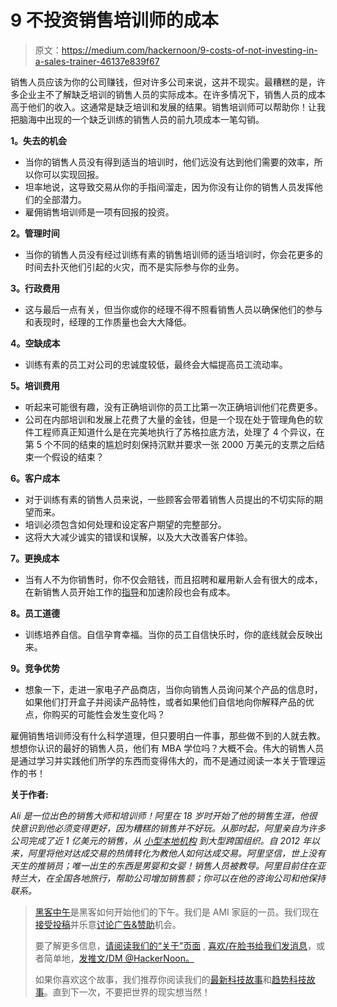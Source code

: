 # 9 不投资销售培训师的成本

> 原文：<https://medium.com/hackernoon/9-costs-of-not-investing-in-a-sales-trainer-46137e839f67>

销售人员应该为你的公司赚钱，但对许多公司来说，这并不现实。最糟糕的是，许多企业主不了解缺乏培训的销售人员的实际成本。在许多情况下，销售人员的成本高于他们的收入。这通常是缺乏培训和发展的结果。销售培训师可以帮助你！让我把脑海中出现的一个缺乏训练的销售人员的前九项成本一笔勾销。

**1。失去的机会**

*   当你的销售人员没有得到适当的培训时，他们远没有达到他们需要的效率，所以你可以实现回报。
*   坦率地说，这导致交易从你的手指间溜走，因为你没有让你的销售人员发挥他们的全部潜力。
*   雇佣销售培训师是一项有回报的投资。

**2。管理时间**

*   当你的销售人员没有经过训练有素的销售培训师的适当培训时，你会花更多的时间去扑灭他们引起的火灾，而不是实际参与你的业务。

**3。行政费用**

*   这与最后一点有关，但当你或你的经理不得不照看销售人员以确保他们的参与和表现时，经理的工作质量也会大大降低。

**4。空缺成本**

*   训练有素的员工对公司的忠诚度较低，最终会大幅提高员工流动率。

**5。培训费用**

*   听起来可能很有趣，没有正确培训你的员工比第一次正确培训他们花费更多。
*   公司在内部培训和发展上花费了大量的金钱，但是一个现在处于管理角色的软件工程师真正知道什么是在完美地执行了苏格拉底方法，处理了 4 个异议，在第 5 个不同的结束的尴尬时刻保持沉默并要求一张 2000 万美元的支票之后结束一个假设的结束？

**6。客户成本**

*   对于训练有素的销售人员来说，一些顾客会带着销售人员提出的不切实际的期望而来。
*   培训必须包含如何处理和设定客户期望的完整部分。
*   这将大大减少诚实的错误和误解，以及大大改善客户体验。

**7。更换成本**

*   当有人不为你销售时，你不仅会赔钱，而且招聘和雇用新人会有很大的成本，在新销售人员开始工作的[指导](https://hackernoon.com/tagged/mentoring)和加速阶段也会有成本。

**8。员工道德**

*   训练培养自信。自信孕育幸福。当你的员工自信快乐时，你的底线就会反映出来。

**9。竞争优势**

*   想象一下，走进一家电子产品商店，当你向销售人员询问某个产品的信息时，如果他们打开盒子并阅读产品特性，或者如果他们自信地向你解释产品的优点，你购买的可能性会发生变化吗？

雇佣销售培训师没有什么科学道理，但只要明白一件事，那些做不到的人就去教。想想你认识的最好的销售人员，他们有 MBA 学位吗？大概不会。伟大的销售人员是通过学习并实践他们所学的东西而变得伟大的，而不是通过阅读一本关于管理运作的书！

**关于作者:**

*Ali 是一位出色的销售大师和培训师！阿里在 18 岁时开始了他的销售生涯，他很快意识到他必须变得更好，因为糟糕的销售并不好玩。从那时起，阿里亲自为许多公司完成了近 1 亿美元的销售，从* [*小型本地机构*](https://goo.gl/8A3HVV) *到大型跨国组织。自 2012 年以来，阿里将他对达成交易的热情转化为教他人如何达成交易。阿里坚信，世上没有天生的推销员；唯一出生的东西是男婴和女婴！销售人员被教导。阿里目前住在亚特兰大，在全国各地旅行，帮助公司增加销售额；你可以在他的咨询公司和他保持联系。*

> [黑客中午](http://bit.ly/Hackernoon)是黑客如何开始他们的下午。我们是 AMI 家庭的一员。我们现在[接受投稿](http://bit.ly/hackernoonsubmission)并乐意[讨论广告&赞助](mailto:partners@amipublications.com)机会。
> 
> 要了解更多信息，[请阅读我们的“关于”页面](https://goo.gl/4ofytp) , [喜欢/在脸书给我们发消息](http://bit.ly/HackernoonFB)，或者简单地，[发推文/DM @HackerNoon。](https://goo.gl/k7XYbx)
> 
> 如果你喜欢这个故事，我们推荐你阅读我们的[最新科技故事](http://bit.ly/hackernoonlatestt)和[趋势科技故事](https://hackernoon.com/trending)。直到下一次，不要把世界的现实想当然！